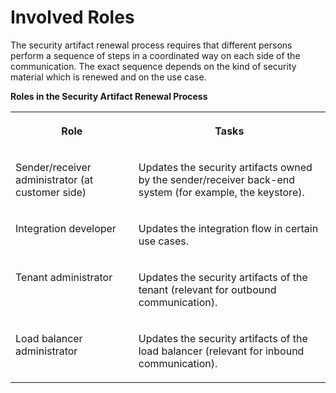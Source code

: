 <!-- loio3968091c619048729d789686dd7a74cd -->

# Involved Roles

The security artifact renewal process requires that different persons perform a sequence of steps in a coordinated way on each side of the communication. The exact sequence depends on the kind of security material which is renewed and on the use case.

**Roles in the Security Artifact Renewal Process**


<table>
<tr>
<th valign="top">

Role

</th>
<th valign="top">

Tasks

</th>
</tr>
<tr>
<td valign="top">

Sender/receiver administrator \(at customer side\)

</td>
<td valign="top">

Updates the security artifacts owned by the sender/receiver back-end system \(for example, the keystore\).

</td>
</tr>
<tr>
<td valign="top">

Integration developer

</td>
<td valign="top">

Updates the integration flow in certain use cases.

</td>
</tr>
<tr>
<td valign="top">

Tenant administrator

</td>
<td valign="top">

Updates the security artifacts of the tenant \(relevant for outbound communication\).

</td>
</tr>
<tr>
<td valign="top">

Load balancer administrator

</td>
<td valign="top">

Updates the security artifacts of the load balancer \(relevant for inbound communication\).

</td>
</tr>
</table>

